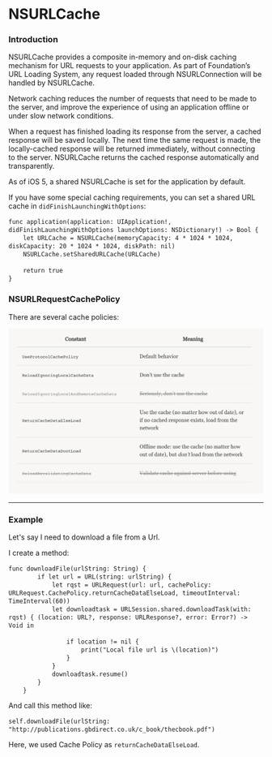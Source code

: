 # NSURLCache

### Introduction

NSURLCache provides a composite in-memory and on-disk caching mechanism for URL requests to your application. As part of Foundation’s URL Loading System, any request loaded through NSURLConnection will be handled by NSURLCache.

Network caching reduces the number of requests that need to be made to the server, and improve the experience of using an application offline or under slow network conditions.

When a request has finished loading its response from the server, a cached response will be saved locally. The next time the same request is made, the locally-cached response will be returned immediately, without connecting to the server. NSURLCache returns the cached response automatically and transparently.

As of iOS 5, a shared NSURLCache is set for the application by default.

If you have some special caching requirements, you can set a shared URL cache in `didFinishLaunchingWithOptions`:

```
func application(application: UIApplication!, didFinishLaunchingWithOptions launchOptions: NSDictionary!) -> Bool {
    let URLCache = NSURLCache(memoryCapacity: 4 * 1024 * 1024, diskCapacity: 20 * 1024 * 1024, diskPath: nil)
    NSURLCache.setSharedURLCache(URLCache)

    return true
}
```

### NSURLRequestCachePolicy

There are several cache policies:

![](Policy.png)

----

### Example

Let's say I need to download a file from a Url.

I create a method:

```
func downloadFile(urlString: String) {
        if let url = URL(string: urlString) {
            let rqst = URLRequest(url: url, cachePolicy: URLRequest.CachePolicy.returnCacheDataElseLoad, timeoutInterval: TimeInterval(60))
            let downloadtask = URLSession.shared.downloadTask(with: rqst) { (location: URL?, response: URLResponse?, error: Error?) -> Void in
                
                if location != nil {
                    print("Local file url is \(location)")
                }
            }
            downloadtask.resume()
        }
    }
```

And call this method like:

```
self.downloadFile(urlString: "http://publications.gbdirect.co.uk/c_book/thecbook.pdf")
```

Here, we used Cache Policy as `returnCacheDataElseLoad`.
